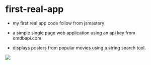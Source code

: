 # first-real-app

* my first real app code follow from jsmastery

* a simple single page web application using an api key from omdbapi.com

* displays posters from popular movies using a string search tool.

[![](https://img.youtube.com/vi/b9eMGE7QtTk/0.jpg)](https://www.youtube.com/watch?v=b9eMGE7QtTk)
